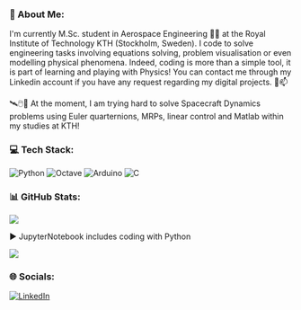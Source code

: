 ### 💫 About Me:



<!--
**GauthierJARY/GauthierJARY** is a ✨ _special_ ✨ repository because its `README.md` (this file) appears on your GitHub profile.
-->
I'm currently M.Sc. student in Aerospace Engineering 👋🔭 at the Royal Institute of Technology KTH (Stockholm, Sweden). I code to solve engineering tasks involving equations solving, problem visualisation or even modelling physical phenomena. Indeed, coding is more than a simple tool, it is part of learning and playing with Physics! You can contact me through my Linkedin account if you have any request regarding my digital projects. 💬📫

🛰️🖱️👾 At the moment, I am trying hard to solve Spacecraft Dynamics problems using Euler quarternions, MRPs, linear control and Matlab within my studies at KTH!

### 💻 Tech Stack:
 ![Python](https://img.shields.io/badge/python-3670A0?style=for-the-badge&logo=python&logoColor=ffdd54) ![Octave](https://img.shields.io/badge/OCTAVE-darkblue?style=for-the-badge&logo=octave&logoColor=fcd683)
 ![Arduino](https://img.shields.io/badge/-Arduino-00979D?style=for-the-badge&logo=Arduino&logoColor=white) ![C](https://img.shields.io/badge/c-%2300599C.svg?style=for-the-badge&logo=c&logoColor=white)

### 📊 GitHub Stats:
![](https://github-readme-stats.vercel.app/api/top-langs/?username=GauthierJARY&theme=default&hide_border=false&include_all_commits=false&count_private=false&layout=compact)

▶️ JupyterNotebook includes coding with Python

[![](https://visitcount.itsvg.in/api?id=GauthierJARY&icon=0&color=5)](https://visitcount.itsvg.in)

### 🌐 Socials:
[![LinkedIn](https://img.shields.io/badge/LinkedIn-%230077B5.svg?logo=linkedin&logoColor=white)](https://www.linkedin.com/in/gauthier-jary/) 
